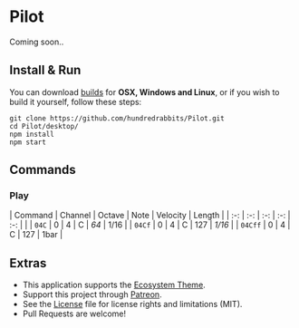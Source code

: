 # Pilot

Coming soon..

## Install & Run

You can download [builds](https://hundredrabbits.itch.io/orca) for **OSX, Windows and Linux**, or if you wish to build it yourself, follow these steps:

```
git clone https://github.com/hundredrabbits/Pilot.git
cd Pilot/desktop/
npm install
npm start
```

## Commands

### Play

| Command | Channel | Octave | Note | Velocity | Length |
| :-:     | :-:     | :-:    | :-:  | :-:      |        |
| `04C`   | 0       | 4      | C    | _64_     | 1/16   |
| `04Cf`  | 0       | 4      | C    | 127      | _1/16_ |
| `04Cff` | 0       | 4      | C    | 127      | 1bar   |

## Extras

- This application supports the [Ecosystem Theme](https://github.com/hundredrabbits/Themes).
- Support this project through [Patreon](https://patreon.com/100).
- See the [License](LICENSE.md) file for license rights and limitations (MIT).
- Pull Requests are welcome!
